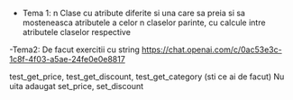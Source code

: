 - Tema 1: n Clase cu atribute diferite si una care sa preia si sa mosteneasca atributele a celor n claselor parinte, cu
calcule intre atributele claselor respective


-Tema2:
  De facut exercitii cu string
https://chat.openai.com/c/0ac53e3c-1c8f-4f03-a5ae-24fe0e0e8817
  
  test_get_price, test_get_discount, test_get_category (sti ce ai de facut) 
  Nu uita adaugat set_price, set_discount